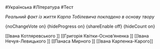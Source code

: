 #Українська #Література #Тест

*Реальний факт із життя Карпа Тобілевича покладено в основу твору*

{noChangeVote on}
{hideProgress on}
{shareEnable off}
{hideCount on}

[[Івана Котляревського ]]
[[Григорія Квітки-Основ’яненка ]]
[[Івана Нечуя-Левицького ]]
[[Панаса Мирного ]]
[[Івана Карпенка-Карого]]

